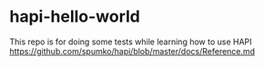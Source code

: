 hapi-hello-world
================

This repo is for doing some tests while learning how to use HAPI https://github.com/spumko/hapi/blob/master/docs/Reference.md
